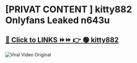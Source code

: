 
 # [PRIVAT CONTENT ] kitty882 Onlyfans Leaked n643u

## <h2><a href="https://clipsfans.com/kitty882&ref=git">🔗 Click to LINKS ⏩⏩ 👉 🟢 kitty882 </a></h2>

<a href="https://clipsfans.com/kitty882&ref=git" rel="nofollow" data-target="animated-image.originalLink"><img src="https://i.ibb.co.com/xMMVF88/686577567.gif" alt="Viral Video Original" style="max-width: 100%; display: inline-block;" data-target="animated-image.originalImage"></a>

